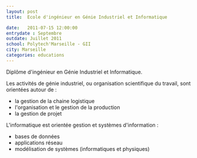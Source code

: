```yaml
---
layout: post
title:  Ecole d'ingénieur en Génie Industriel et Informatique

date:   2011-07-15 12:00:00
entrydate : Septembre
outdate: Juillet 2011
school: Polytech'Marseille - GII
city: Marseille
categories: educations
---
```


Diplôme d'ingénieur en Génie Industriel et Informatique.

Les activités de génie industriel, ou organisation scientifique du travail, sont orientées autour de :

* la gestion de la chaine logistique
* l'organisation et le gestion de la production
* la gestion de projet

L'informatique est orientée gestion et systèmes d'information :

* bases de données
* applications réseau
* modélisation de systèmes (informatiques et physiques)

